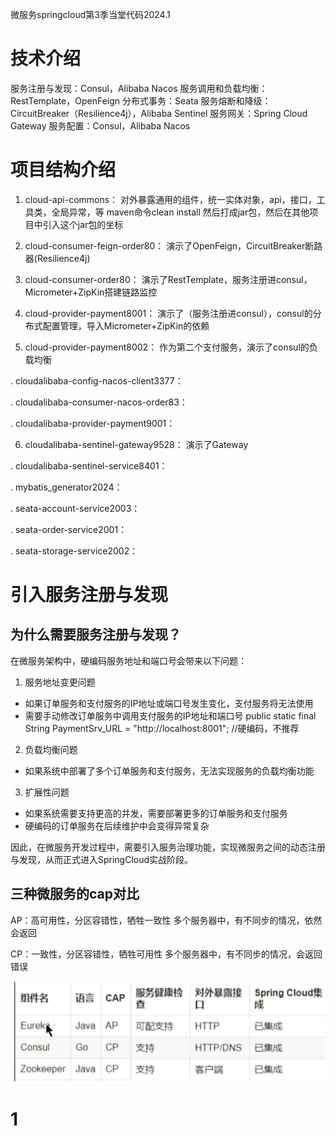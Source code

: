 微服务springcloud第3季当堂代码2024.1
# 技术介绍
服务注册与发现：Consul，Alibaba Nacos
服务调用和负载均衡：RestTemplate，OpenFeign
分布式事务：Seata
服务熔断和降级：CircuitBreaker（Resilience4j），Alibaba Sentinel
服务网关：Spring Cloud Gateway
服务配置：Consul，Alibaba Nacos

# 项目结构介绍
1. cloud-api-commons：
对外暴露通用的组件，统一实体对象，api，接口，工具类，全局异常，等
maven命令clean install 然后打成jar包，然后在其他项目中引入这个jar包的坐标

5. cloud-consumer-feign-order80：
演示了OpenFeign，CircuitBreaker断路器(Resilience4j)

3. cloud-consumer-order80：
演示了RestTemplate，服务注册进consul，Micrometer+ZipKin搭建链路监控

2. cloud-provider-payment8001：
演示了（服务注册进consul），consul的分布式配置管理，导入Micrometer+ZipKin的依赖

4. cloud-provider-payment8002：
作为第二个支付服务，演示了consul的负载均衡

. cloudalibaba-config-nacos-client3377：

. cloudalibaba-consumer-nacos-order83：

. cloudalibaba-provider-payment9001：

6. cloudalibaba-sentinel-gateway9528：
演示了Gateway

. cloudalibaba-sentinel-service8401：

. mybatis_generator2024：

. seata-account-service2003：

. seata-order-service2001：

. seata-storage-service2002：

# 引入服务注册与发现

## 为什么需要服务注册与发现？

在微服务架构中，硬编码服务地址和端口号会带来以下问题：

1. 服务地址变更问题
- 如果订单服务和支付服务的IP地址或端口号发生变化，支付服务将无法使用
- 需要手动修改订单服务中调用支付服务的IP地址和端口号
public static final String PaymentSrv_URL = "http://localhost:8001"; //硬编码，不推荐

2. 负载均衡问题
- 如果系统中部署了多个订单服务和支付服务，无法实现服务的负载均衡功能

3. 扩展性问题
- 如果系统需要支持更高的并发，需要部署更多的订单服务和支付服务
- 硬编码的订单服务在后续维护中会变得异常复杂

因此，在微服务开发过程中，需要引入服务治理功能，实现微服务之间的动态注册与发现，从而正式进入SpringCloud实战阶段。

## 三种微服务的cap对比
AP：高可用性，分区容错性，牺牲一致性  多个服务器中，有不同步的情况，依然会返回

CP：一致性，分区容错性，牺牲可用性  多个服务器中，有不同步的情况，会返回错误


![image-20241031140021709](README.assets/image-20241031140021709.png)



# 1
